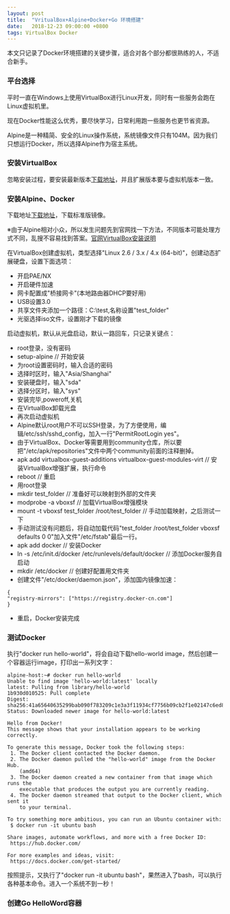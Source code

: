 ```yaml
---
layout: post
title:  "VritualBox+Alpine+Docker+Go 环境搭建"
date:   2018-12-23 09:00:00 +0800
tags: VirtualBox Docker
---
```

本文只记录了Docker环境搭建的关键步骤，适合对各个部分都很熟练的人，不适合新手。

### 平台选择
平时一直在Windows上使用VirtualBox进行Linux开发，同时有一些服务会跑在Linux虚拟机里。

现在Docker性能这么优秀，要尽快学习，日常利用跑一些服务也更节省资源。

Alpine是一种精简、安全的Linux操作系统，系统镜像文件只有104M。因为我们只想运行Docker，所以选择Alpine作为宿主系统。

### 安装VirtualBox
忽略安装过程，要安装最新版本[下载地址](https://www.virtualbox.org/wiki/Downloads)，并且扩展版本要与虚拟机版本一致。

### 安装Alpine、Docker
下载地址[下载地址](https://alpinelinux.org/downloads/)，下载标准版镜像。

※由于Alpine相对小众，所以发生问题先到官网找一下方法，不同版本可能处理方式不同，乱搜不容易找到答案。[官网VirtualBox安装说明](https://wiki.alpinelinux.org/wiki/Install_Alpine_on_VirtualBox)

在VirtualBox创建虚拟机，类型选择"Linux 2.6 / 3.x / 4.x (64-bit)"，创建动态扩展硬盘，设置下面选项：
* 开启PAE/NX
* 开启硬件加速
* 网卡配置成"桥接网卡"(本地路由器DHCP要好用)
* USB设置3.0
* 共享文件夹添加一个路径：C:\test,名称设置"test_folder"
* 光驱选择iso文件，设置刚才下载的镜像

启动虚拟机，默认从光盘启动，默认一路回车，只记录关键点：
* root登录，没有密码
* setup-alpine		// 开始安装
* 为root设置密码时，输入合适的密码
* 选择时区时，输入"Asia/Shanghai"
* 安装硬盘时，输入"sda"
* 选择分区时，输入"sys"
* 安装完毕,poweroff,关机
* 在VirtualBox卸载光盘
* 再次启动虚拟机
* Alpine默认root用户不可以SSH登录，为了方便使用，编辑/etc/ssh/sshd_config，加入一行"PermitRootLogin yes"。
* 由于VirtualBox、Docker等需要用到community仓库，所以要把"/etc/apk/repositories"文件中两个community前面的注释删掉。
* apk add virtualbox-guest-additions virtualbox-guest-modules-virt	// 安装VirtualBox增强扩展，执行命令
* reboot	// 重启
* 用root登录
* mkdir test_folder	// 准备好可以映射到外部的文件夹
* modprobe -a vboxsf	// 加载VirtualBox增强模块
* mount -t vboxsf test_folder /root/test_folder	// 手动加载映射，之后测试一下
* 手动测试没有问题后，将自动加载代码"test_folder /root/test_folder vboxsf defaults 0 0"加入文件"/etc/fstab"最后一行。
* apk add docker	// 安装Docker
* ln -s /etc/init.d/docker /etc/runlevels/default/docker	// 添加Docker服务自启动
* mkdir /etc/docker		// 创建好配置用文件夹
* 创建文件"/etc/docker/daemon.json"，添加国内镜像加速：
```
{
"registry-mirrors": ["https://registry.docker-cn.com"]
}
```
* 重启，Docker安装完成

### 测试Docker
执行"docker run hello-world"，将会自动下载hello-world image，然后创建一个容器运行image，打印出一系列文字：
```
alpine-host:~# docker run hello-world
Unable to find image 'hello-world:latest' locally
latest: Pulling from library/hello-world
1b930d010525: Pull complete
Digest: sha256:41a65640635299bab090f783209c1e3a3f11934cf7756b09cb2f1e02147c6ed8
Status: Downloaded newer image for hello-world:latest

Hello from Docker!
This message shows that your installation appears to be working correctly.

To generate this message, Docker took the following steps:
 1. The Docker client contacted the Docker daemon.
 2. The Docker daemon pulled the "hello-world" image from the Docker Hub.
    (amd64)
 3. The Docker daemon created a new container from that image which runs the
    executable that produces the output you are currently reading.
 4. The Docker daemon streamed that output to the Docker client, which sent it
    to your terminal.

To try something more ambitious, you can run an Ubuntu container with:
 $ docker run -it ubuntu bash

Share images, automate workflows, and more with a free Docker ID:
 https://hub.docker.com/

For more examples and ideas, visit:
 https://docs.docker.com/get-started/
```

按照提示，又执行了"docker run -it ubuntu bash"，果然进入了bash，可以执行各种基本命令。进入一个系统不到一秒！

### 创建Go HelloWord容器






